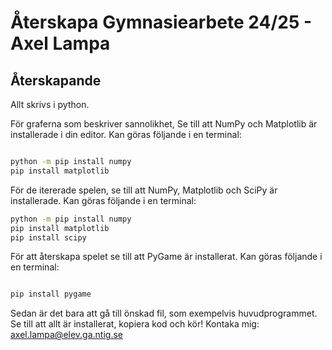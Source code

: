 # Återskapa Gymnasiearbete 24/25 - Axel Lampa

## Återskapande

Allt skrivs i python. <br>

För graferna som beskriver sannolikhet, Se till att NumPy och Matplotlib är installerade i din editor. Kan göras följande i en terminal:

``` bat

python -m pip install numpy
pip install matplotlib

```

För de itererade spelen, se till att NumPy, Matplotlib och SciPy är installerade. Kan göras följande i en terminal:

```bat
python -m pip install numpy
pip install matplotlib
pip install scipy

```

För att återskapa spelet se till att PyGame är installerat. Kan göras följande i en terminal:

```bat

pip install pygame

```
Sedan är det bara att gå till önskad fil, som exempelvis huvudprogrammet. Se till att allt är installerat, kopiera kod och kör! Kontaka mig: axel.lampa@elev.ga.ntig.se
